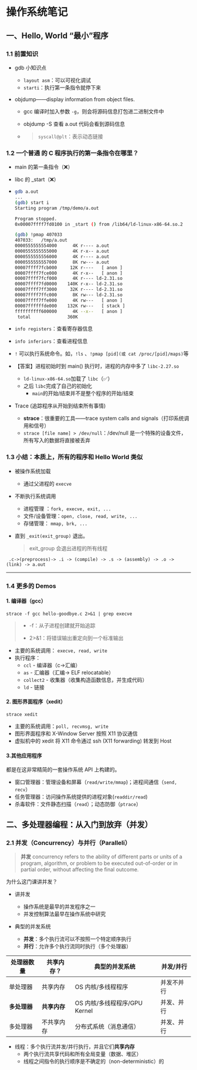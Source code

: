 # 操作系统笔记

## 一、Hello, World “最小”程序

### 1.1 前置知识

- gdb 小知识点

  - `layout asm`：可以可视化调试
  - `starti`：执行第一条指令就停下来

- objdump——display information from object files.

  - gcc 编译时加入参数 `-g`，则会将源码信息打包进二进制文件中

  - objdump -S 查看 a.out 代码会看到源码信息

  - > `syscall@plt`：表示动态链接

### 1.2 一个普通 的 C 程序执行的第一条指令在哪里？

- main 的第一条指令（❌）

- libc 的 _start（❌）

- ```bash
  gdb a.out
  ...
  (gdb) start i
  Starting program /tmp/demo/a.out
  
  Program stopped.
  0x00007ffff7fd0100 in _start () from /lib64/ld-linux-x86-64.so.2
  
  (gdb) !pmap 407033
  407033:   /tmp/a.out
  0000555555554000      4K r---- a.out
  0000555555555000      4K r-x-- a.out
  0000555555556000      4K r---- a.out
  0000555555557000      8K rw--- a.out
  00007ffff7fcb000     12K r----   [ anon ]
  00007ffff7fce000      4K r-x--   [ anon ]
  00007ffff7fcf000      4K r---- ld-2.31.so
  00007ffff7fd0000    140K r-x-- ld-2.31.so
  00007ffff7ff3000     32K r---- ld-2.31.so
  00007ffff7ffc000      8K rw--- ld-2.31.so
  00007ffff7ffe000      4K rw---   [ anon ]
  00007ffffffde000    132K rw---   [ stack ]
  ffffffffff600000      4K --x--   [ anon ]
   total              360K
  ```
  
- `info registers`：查看寄存器信息

- `info inferiors`：查看进程信息

- `!` 可以执行系统命令。如，`!ls` 、`!pmap [pid](或 cat /proc/[pid]/maps)`等
- 【答案】进程初始时到 main() 执行时，进程的内存中多了 `libc-2.27.so`
  - `ld-linux-x86-64.so`加载了 `libc`（✅）
  - 之后 `libc`完成了自己的初始化
    - `main`的开始/结束并不是整个程序的开始/结束

- Trace (追踪程序从开始到结束所有事情)
  - **strace**：很重要的工具——trace system calls and signals（打印系统调用和信号）
  - `strace [file name] > /dev/null`：/dev/null 是一个特殊的设备文件，所有写入的数据将直接被丢弃

### 1.3 小结：本质上，所有的程序和 Hello World 类似

- 被操作系统加载

  - 通过父进程的 `execve`

- 不断执行系统调用

  - 进程管理 ：`fork, execve, exit, ...`
  - 文件/设备管理：`open, close, read, write, ...`
  - 存储管理： `mmap, brk, ...`

- 直到 `_exit(exit_group)` 退出。

  >  exit_group 会退出进程的所有线程

` .c->(preprocess)-> .i -> (compile) -> .s -> (assembly) -> .o -> (link) -> a.out`

---

### 1.4 更多的 Demos

#### 1. 编译器（gcc）

`strace -f gcc hello-goodbye.c 2>&1 | grep execve`

> - -f：从子进程创建就开始追踪
>
> - 2>&1：将错误输出重定向到一个标准输出

- 主要的系统调用： `execve, read, write`
- 执行程序：
  - `ccl` - 编译器（c->汇编）
  - `as` - 汇编器（汇编-> ELF relocatable）
  - `collect2` - 收集器（收集构造函数信息，并生成代码）
  - `ld` - 链接

#### 2. 图形界面程序（xedit）

`strace xedit`

- 主要的系统调用：`poll, recvmsg, write`
- 图形界面程序和 X-Window Server 按照 X11 协议通信
- 虚拟机中的 xedit 将 X11 命令通过 ssh (X11 forwarding) 转发到 Host

#### 3.其他应用程序

都是在这非常精简的一套操作系统 API 上构建的。

- 窗口管理器：管理设备和屏幕（`read/write/mmap`)；进程间通信（`send, recv`）
- 任务管理器：访问操作系统提供的进程对象(`readdir/read`)
- 杀毒软件：文件静态扫描（`read`）；动态防御（`ptrace`）

## 二、多处理器编程：从入门到放弃（并发）

### 2.1 并发（Concurrency）与并行（Paralleli）

> **并发** concurrency refers to the ability of different parts or units of a program, algorithm, or problem to be executed out-of-order or in partial order, without affecting the final outcome. 

为什么这门课讲并发？

- 讲并发
  - 操作系统是最早的并发程序之一
  - 并发控制算法最早在操作系统中研究

- 典型的并发系统
  - **并发**：多个执行流可以不按照一个特定顺序执行
  - **并行**：允许多个执行流同时执行（多个处理器）

| 处理器数量   | 共享内存？   | 典型的并发系统                | 并发/并行  |
| ------------ | ------------ | ----------------------------- | ---------- |
| 单处理器     | 共享内存     | OS 内核/多线程程序            | 并发不并行 |
| **多处理器** | **共享内存** | OS 内核/多线程程序/GPU Kernel | 并发、并行 |
| 多处理器     | 不共享内存   | 分布式系统（消息通信）        | 并发、并行 |

- 线程：多个执行流并发/并行执行，并且它们**共享内存**
  - 两个执行流共享代码和所有全局变量（数据、堆区）
  - 线程之间指令的执行顺序是不确定的（non-deterministic）的